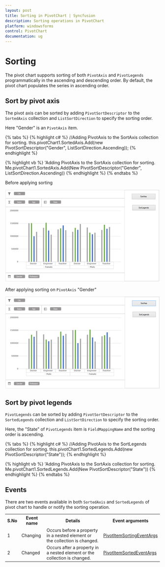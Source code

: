 ```yaml
---
layout: post
title: Sorting in PivotChart | Syncfusion
description: Sorting operations in PivotChart
platform: windowsforms
control: PivotChart
documentation: ug
---
```


# Sorting
The pivot chart supports sorting of both `PivotAxis` and `PivotLegends` programmatically in the ascending and descending order. By default, the pivot chart populates the series in ascending order.

## Sort by pivot axis
The pivot axis can be sorted by adding `PivotSortDescriptor` to the `SortedAxis` collection and `ListSortDirection` to specify the sorting order.

Here "Gender" is an `PivotAxis` item.

{% tabs %}
{% highlight c# %}
//Adding PivotAxis to the SortAxis collection for sorting.
this.pivotChart1.SortedAxis.Add(new PivotSortDescriptor("Gender", ListSortDirection.Ascending));
{% endhighlight %}

{% highlight vb %}
'Adding PivotAxis to the SortAxis collection for sorting.
Me.pivotChart1.SortedAxis.Add(New PivotSortDescriptor("Gender", ListSortDirection.Ascending))
{% endhighlight %}
{% endtabs %}
 
Before applying sorting

![Windows forms pivotchart displays before applied sorting on gender](Sorting_images/Before_Sorting.png) 

After applying sorting on `PivotAxis` "Gender"

![Windows forms pivotchart displays after applied the sorting on gender](Sorting_images/After_Sorting.png) 

## Sort by pivot legends
`PivotLegends` can be sorted by adding `PivotSortDescriptor` to the `SortedLegends` collection and `ListSortDirection` to specify the sorting order.

Here, the "State" of `PivotLegends` item is `FieldMappingName` and the sorting order is ascending. 

{% tabs %}
{% highlight c# %}
//Adding PivotAxis to the SortLegends collection for sorting.
this.pivotChart1.SortedLegends.Add(new PivotSortDescriptor("State"));
{% endhighlight %}

{% highlight vb %}
'Adding PivotAxis to the SortAxis collection for sorting.
Me.pivotChart1.SortedLegends.Add(New PivotSortDescriptor("State"))
{% endhighlight %}
{% endtabs %}

## Events
There are two events available in both `SortedAxis` and `SortedLegends` of pivot chart to handle or notify the sorting operation.

<table>
<tr>
<th>S.No</th><th>Event name</th><th>Details</th><th>Event arguments</th>
</tr>
<tr>
<td>1</td><td>Changing</td><td>Occurs before a property in a nested element or the collection is changed.</td><td><a href="https://help.syncfusion.com/cr/windowsforms/Syncfusion.Windows.Forms.PivotChart.PivotItemSortingEventArgs.html">PivotItemSortingEventArgs</a></td>
<tr><td>2</td><td>Changed</td><td>Occurs after a property in a nested element or the collection is changed.	</td><td><a href="https://help.syncfusion.com/cr/windowsforms/Syncfusion.Windows.Forms.PivotChart.PivotItemSortedEventArgs.html">PivotItemSortedEventArgs</a></td>
</tr>
</table>

